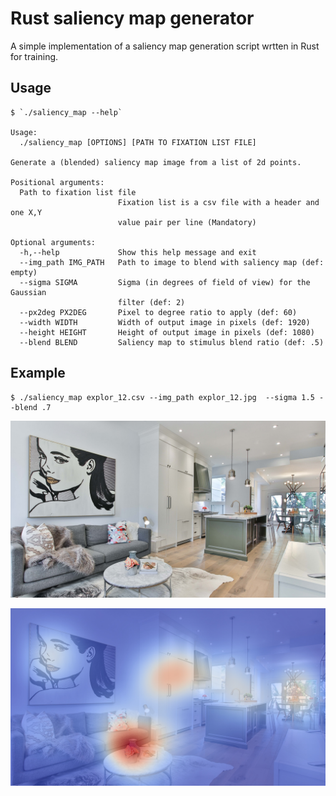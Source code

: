 # Rust saliency map generator

A simple implementation of a saliency map generation script wrtten in Rust for training.

## Usage

```console
$ `./saliency_map --help`

Usage:
  ./saliency_map [OPTIONS] [PATH TO FIXATION LIST FILE]
  
Generate a (blended) saliency map image from a list of 2d points.

Positional arguments:
  Path to fixation list file
                        Fixation list is a csv file with a header and one X,Y
                        value pair per line (Mandatory)

Optional arguments:
  -h,--help             Show this help message and exit
  --img_path IMG_PATH   Path to image to blend with saliency map (def: empty)
  --sigma SIGMA         Sigma (in degrees of field of view) for the Gaussian
                        filter (def: 2)
  --px2deg PX2DEG       Pixel to degree ratio to apply (def: 60)
  --width WIDTH         Width of output image in pixels (def: 1920)
  --height HEIGHT       Height of output image in pixels (def: 1080)
  --blend BLEND         Saliency map to stimulus blend ratio (def: .5)
```

## Example

```console
$ ./saliency_map explor_12.csv --img_path explor_12.jpg  --sigma 1.5 --blend .7
```

![example](explor_12.jpg)

![example](salmap.jpg)
